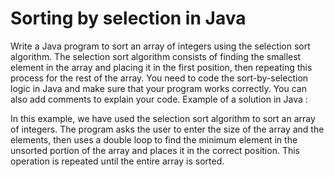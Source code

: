 # Sorting by selection in Java
Write a Java program to sort an array of integers using the selection sort algorithm. The selection sort algorithm consists of finding the smallest element in the array and placing it in the first position, then repeating this process for the rest of the array.
You need to code the sort-by-selection logic in Java and make sure that your program works correctly. You can also add comments to explain your code.
Example of a solution in Java :

In this example, we have used the selection sort algorithm to sort an array of integers. The program asks the user to enter the size of the array and the elements, then uses a double loop to find the minimum element in the unsorted portion of the array and places it in the correct position. This operation is repeated until the entire array is sorted.